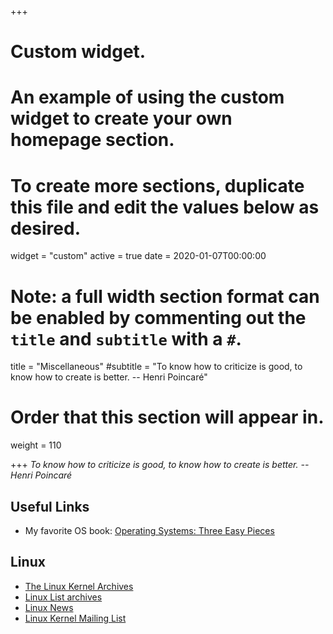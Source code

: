 +++
# Custom widget.
# An example of using the custom widget to create your own homepage section.
# To create more sections, duplicate this file and edit the values below as desired.
widget = "custom"
active = true
date = 2020-01-07T00:00:00

# Note: a full width section format can be enabled by commenting out the `title` and `subtitle` with a `#`.
title = "Miscellaneous"
#subtitle = "To know how to criticize is good, to know how to create is better. -- Henri Poincaré"

# Order that this section will appear in.
weight = 110

+++
<i>To know how to criticize is good, to know how to create is better. -- Henri Poincaré</i>
## Useful Links
- My favorite OS book: [Operating Systems: Three Easy Pieces](http://pages.cs.wisc.edu/~remzi/OSTEP/)
## Linux
- [The Linux Kernel Archives](https://www.kernel.org/)
- [Linux List archives](https://lore.kernel.org/lists.html)
- [Linux News](https://lwn.net/)
- [Linux Kernel Mailing List](https://lkml.org/)
